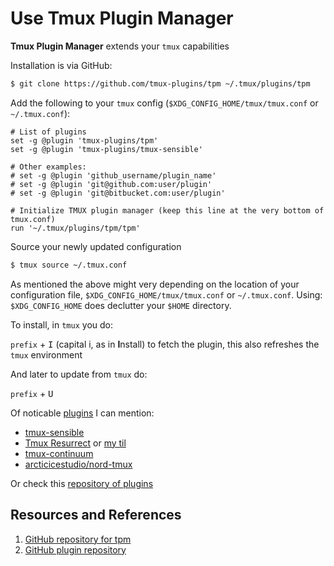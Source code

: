 # Use Tmux Plugin Manager

**Tmux Plugin Manager** extends your `tmux` capabilities

Installation is via GitHub:

```bash
$ git clone https://github.com/tmux-plugins/tpm ~/.tmux/plugins/tpm
```

Add the following to your `tmux` config (`$XDG_CONFIG_HOME/tmux/tmux.conf` or `~/.tmux.conf`):

```text
# List of plugins
set -g @plugin 'tmux-plugins/tpm'
set -g @plugin 'tmux-plugins/tmux-sensible'

# Other examples:
# set -g @plugin 'github_username/plugin_name'
# set -g @plugin 'git@github.com:user/plugin'
# set -g @plugin 'git@bitbucket.com:user/plugin'

# Initialize TMUX plugin manager (keep this line at the very bottom of tmux.conf)
run '~/.tmux/plugins/tpm/tpm'
```

Source your newly updated configuration

```bash
$ tmux source ~/.tmux.conf
```

As mentioned the above might very depending on the location of your configuration file, `$XDG_CONFIG_HOME/tmux/tmux.conf` or `~/.tmux.conf`. Using: `$XDG_CONFIG_HOME` does declutter your `$HOME` directory.

To install, in `tmux` you do:

`prefix` + <kbd>I</kbd> (capital i, as in **I**nstall) to fetch the plugin, this also refreshes the `tmux` environment

And later to update from `tmux` do:

`prefix` + <kbd>U</kbd>

Of noticable [plugins] I can mention:

- [tmux-sensible](https://github.com/tmux-plugins/tmux-sensible)
- [Tmux Resurrect](https://github.com/tmux-plugins/tmux-resurrect) or [my til](use_tmux_resurrect.md)
- [tmux-continuum](https://github.com/tmux-plugins/tmux-continuum)
- [arcticicestudio/nord-tmux](https://github.com/nordtheme/tmux)

Or check this [repository of plugins][plugins]

## Resources and References

1. [GitHub repository for tpm][tpm]
1. [GitHub plugin repository][plugins]

[tpm]: https://github.com/tmux-plugins/tpm
[plugins]: https://github.com/tmux-plugins
